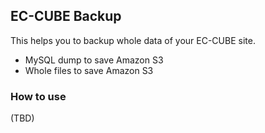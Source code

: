 ## EC-CUBE Backup

This helps you to backup whole data of your EC-CUBE site.

- MySQL dump to save Amazon S3
- Whole files to save Amazon S3

### How to use

(TBD)
